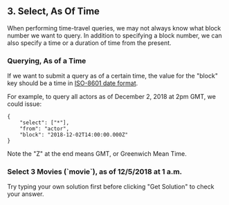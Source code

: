 ## 3. Select, As Of Time

When performing time-travel queries, we may not always know what block number we want to query. In addition to specifying a block number, we can also specify a time or a duration of time from the present.  

### Querying, As of a Time
If we want to submit a query as of a certain time, the value for the "block" key should be a time in [ISO-8601 date format](https://www.digi.com/resources/documentation/digidocs/90001437-13/reference/r_iso_8601_date_format.htm). 

For example, to query all actors as of December 2, 2018 at 2pm GMT, we could issue:

```
{
    "select": ["*"],
    "from": "actor",
    "block": "2018-12-02T14:00:00.000Z"
}
```

Note the "Z" at the end means GMT, or Greenwich Mean Time. 


<div class="challenge">
<h3>Select 3 Movies (`movie`), as of 12/5/2018 at 1 a.m.</h3>

<p>Try typing your own solution first before clicking "Get Solution" to check your answer. </p>
</div>